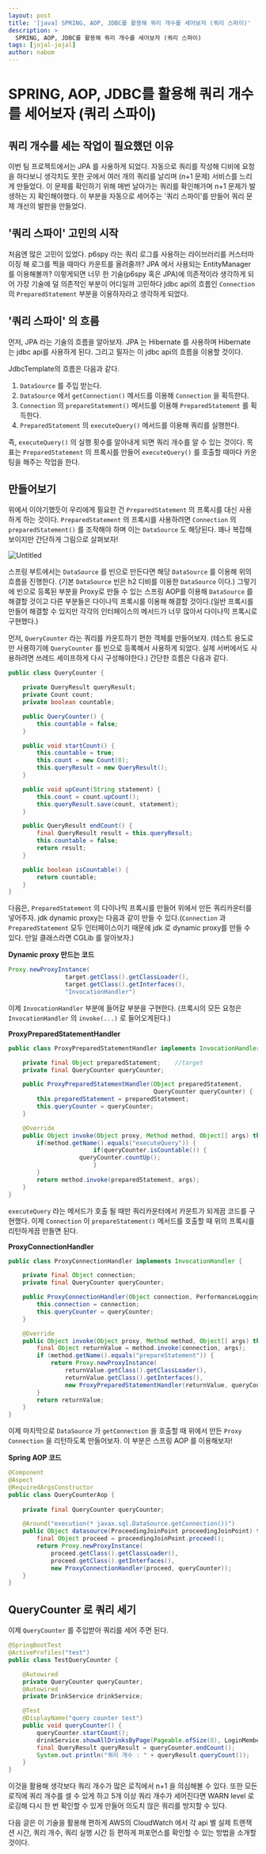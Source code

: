 ```yaml
---
layout: post
title: '[java] SPRING, AOP, JDBC를 활용해 쿼리 개수를 세어보자 (쿼리 스파이)'
description: >
  SPRING, AOP, JDBC를 활용해 쿼리 개수를 세어보자 (쿼리 스파이)
tags: [jojal-jojal]
author: nabom
---
```

# SPRING, AOP, JDBC를 활용해 쿼리 개수를 세어보자 (쿼리 스파이)
## 쿼리 개수를 세는 작업이 필요했던 이유

이번 팀 프로젝트에서는 JPA 를 사용하게 되었다. 자동으로 쿼리를 작성해 디비에 요청을 하다보니 생각치도 못한 곳에서 여러 개의 쿼리를 날리며 (n+1 문제) 서비스를 느리게 만들었다. 이 문제를 확인하기 위해 매번 날아가는 쿼리를 확인해가며 n+1 문제가 발생하는 지 확인해야했다. 이 부분을 자동으로 세어주는 '쿼리 스파이'를 만들어 쿼리 문제 개선의 발판을 만들었다.

## '쿼리 스파이' 고민의 시작

처음엔 많은 고민이 있었다. p6spy 라는 쿼리 로그를 사용하는 라이브러리를 커스터마이징 해 로그를 찍을 때마다 카운트를 올려줄까? JPA 에서 사용되는 EntityManager 를 이용해볼까? 이렇게되면 너무 한 기술(p6spy 혹은 JPA)에 의존적이라 생각하게 되어 가장 기술에 덜 의존적인 부분이 어디일까 고민하다 jdbc api의 흐름인 `Connection` 의 `PreparedStatement` 부분을 이용하자라고 생각하게 되었다.

## '쿼리 스파이' 의 흐름

먼저, JPA 라는 기술의 흐름을 알아보자. JPA 는 Hibernate 를 사용하며 Hibernate 는 jdbc api를 사용하게 된다.  그리고 필자는 이 jdbc api의 흐름을 이용할 것이다.

JdbcTemplate의 흐름은 다음과 같다.

1. `DataSource` 를 주입 받는다.
2. `DataSource` 에서 `getConnection()` 메서드를 이용해 `Connection` 을 획득한다.
3. `Connection` 의 `prepareStatement()` 메서드를 이용해 `PreparedStatement` 를 획득한다.
4. `PreparedStatement` 의 `executeQuery()` 메서드를 이용해 쿼리를 실행한다.

즉, `executeQuery()` 의 실행 횟수를 알아내게 되면 쿼리 개수를 알 수 있는 것이다. 목표는 `PreparedStatement` 의 프록시를 만들어 `executeQuery()` 를 호출할 때마다 카운팅을 해주는 작업을 한다.

## 만들어보기

위에서 이야기했듯이 우리에게 필요한 건 `PreparedStatement` 의 프록시를 대신 사용하게 하는 것이다. `PreparedStatement` 의 프록시를 사용하려면 `Connection` 의 `preparedStatement()` 를 조작해야 하며 이는 `DataSource` 도 해당된다. 꽤나 복잡해 보이지만 간단하게 그림으로 살펴보자!

![Untitled](https://user-images.githubusercontent.com/63535027/136681171-1db1d070-f394-4aa8-881b-b4d4ae3da18e.png)

스프링 부트에서는 `DataSource` 를 빈으로 만든다면 해당 `DataSource` 를 이용해 위의 흐름을 진행한다. (기본 `DataSource` 빈은 h2 디비를 이용한 `DataSource` 이다.) 그렇기에 빈으로 등록된 부분을 Proxy로 만들 수 있는 스프링 AOP를 이용해 `DataSource` 를 해결할 것이고 다른 부분들은 다이나믹 프록시를 이용해 해결할 것이다.(일반 프록시를 만들어 해결할 수 있지만 각각의 인터페이스의 메서드가 너무 많아서 다이나믹 프록시로 구현했다.)

먼저, `QueryCounter` 라는 쿼리를 카운트하기 편한 객체를 만들어보자. (테스트 용도로만 사용하기에 `QueryCounter` 를 빈으로 등록해서 사용하게 되었다. 실제 서버에서도 사용하려면 쓰레드 세이프하게 다시 구성해야한다.) 간단한 흐름은 다음과 같다.

```java
public class QueryCounter {

    private QueryResult queryResult;
    private Count count;
    private boolean countable;

    public QueryCounter() {
        this.countable = false;
    }

    public void startCount() {
        this.countable = true;
        this.count = new Count(0);
        this.queryResult = new QueryResult();
    }

    public void upCount(String statement) {
        this.count = count.upCount();
        this.queryResult.save(count, statement);
    }

    public QueryResult endCount() {
        final QueryResult result = this.queryResult;
        this.countable = false;
        return result;
    }

    public boolean isCountable() {
        return countable;
    }
}
```

다음은, `PreparedStatement` 의 다이나믹 프록시를 만들어 위에서 만든 쿼리카운터를 넣어주자. jdk dynamic proxy는 다음과 같이 만들 수 있다.(`Connection` 과 `PreparedStatement` 모두 인터페이스이기 때문에 jdk 로 dynamic proxy를 만들 수 있다. 만일 클래스라면 CGLib 를 알아보자.)

**Dynamic proxy 만드는 코드**

```java
Proxy.newProxyInstance(
                target.getClass().getClassLoader(),
                target.getClass().getInterfaces(),
                "InvocationHandler")
```

이제 `InvocationHandler` 부분에 들어갈 부분을 구현한다. (프록시의 모든 요청은 `InvocationHandler` 의 `invoke(...)` 로 들어오게된다.)

**ProxyPreparedStatementHandler**

```java
public class ProxyPreparedStatementHandler implements InvocationHandler {

    private final Object preparedStatement;    //target
    private final QueryCounter queryCounter;

    public ProxyPreparedStatementHandler(Object preparedStatement,
                                         QueryCounter queryCounter) {
        this.preparedStatement = preparedStatement;
        this.queryCounter = queryCounter;
    }

    @Override
    public Object invoke(Object proxy, Method method, Object[] args) throws Throwable {
        if(method.getName().equals("executeQuery")) {
						if(queryCounter.isCountable()) {
		            queryCounter.countUp();
						}
        }
        return method.invoke(preparedStatement, args);
    }
}
```

`executeQuery` 라는 메서드가 호출 될 때만 쿼리카운터에서 카운트가 되게끔 코드를 구현했다. 이제 `Connection` 이 `prepareStatement()` 메서드를 호출할 때 위의 프록시를 리턴하게끔 만들면 된다.

**ProxyConnectionHandler**

```java
public class ProxyConnectionHandler implements InvocationHandler {

    private final Object connection;
    private final QueryCounter queryCounter;

    public ProxyConnectionHandler(Object connection, PerformanceLoggingForm loggingForm) {
        this.connection = connection;
        this.queryCounter = queryCounter;
    }

    @Override
    public Object invoke(Object proxy, Method method, Object[] args) throws Throwable {
        final Object returnValue = method.invoke(connection, args);
        if (method.getName().equals("prepareStatement")) {
            return Proxy.newProxyInstance(
                returnValue.getClass().getClassLoader(),
                returnValue.getClass().getInterfaces(),
                new ProxyPreparedStatementHandler(returnValue, queryCounter));
        }
        return returnValue;
    }
}
```

이제 마지막으로 `DataSource` 가 `getConnection` 을 호출할 때 위에서 만든 `Proxy Connection` 을 리턴하도록 만들어보자. 이 부분은 스프링 AOP 를 이용해보자!

**Spring AOP 코드**

```java
@Component
@Aspect
@RequiredArgsConstructor
public class QueryCounterAop {
    
    private final QueryCounter queryCounter;

    @Around("execution(* javax.sql.DataSource.getConnection())")
    public Object datasource(ProceedingJoinPoint proceedingJoinPoint) throws Throwable {
        final Object proceed = proceedingJoinPoint.proceed();
        return Proxy.newProxyInstance(
            proceed.getClass().getClassLoader(),
            proceed.getClass().getInterfaces(),
            new ProxyConnectionHandler(proceed, queryCounter));
    }
}
```

## QueryCounter 로 쿼리 세기

이제 `QueryCounter` 를 주입받아 쿼리를 세어 주면 된다.

```java
@SpringBootTest
@ActiveProfiles("test")
public class TestQueryCounter {

    @Autowired
    private QueryCounter queryCounter;
    @Autowired
    private DrinkService drinkService;

    @Test
    @DisplayName("query counter test")
    public void queryCounter() {
        queryCounter.startCount();
        drinkService.showAllDrinksByPage(Pageable.ofSize(8), LoginMember.anonymous());
        final QueryResult queryResult = queryCounter.endCount();
        System.out.println("쿼리 개수 : " + queryResult.queryCount());
    }
}
```

이것을 활용해 생각보다 쿼리 개수가 많은 로직에서 n+1 을 의심해볼 수 있다. 또한 모든 로직에 쿼리 개수를 셀 수 있게 하고 5개 이상 쿼리 개수가 세어진다면 WARN level 로 로깅해 다시 한 번 확인할 수 있게 만들어 의도치 않은 쿼리를 방지할 수 있다.

다음 글은 이 기술을 활용해 편하게 AWS의 CloudWatch 에서 각 api 별 실제 트랜잭션 시간, 쿼리 개수, 쿼리 실행 시간 등 편하게 퍼포먼스를 확인할 수 있는 방법을 소개할 것이다.
